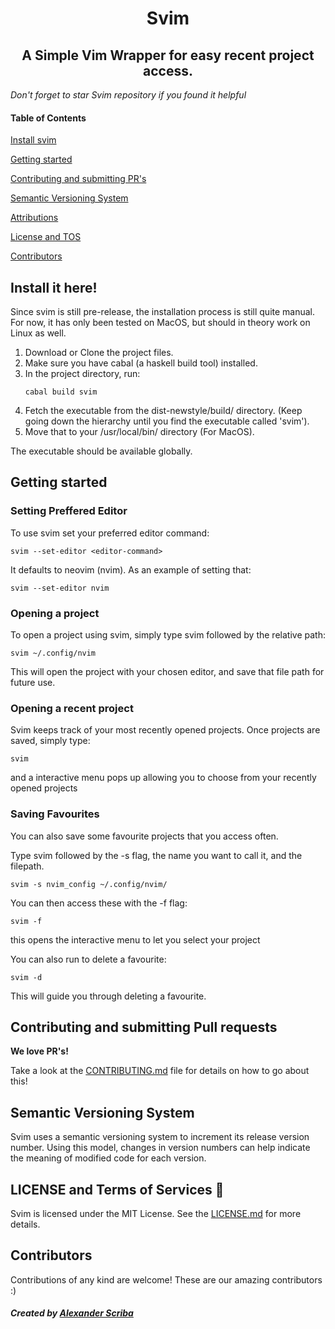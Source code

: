 <div align=center

</br>

# Svim

## A Simple Vim Wrapper for easy recent project access.

</div>

_Don't forget to star Svim repository if you found it helpful_

#### Table of Contents

[Install svim](#install-it-here)

[Getting started](#getting-started)

[Contributing and submitting PR's](#contributing-and-submitting-pull-requests)

[Semantic Versioning System](#semantic-versioning-system)

[Attributions](#world-air-quality-index-and-epa-attribution)

[License and TOS](#license-and-terms-of-service)

[Contributors](#contributors)

## Install it here!

Since svim is still pre-release, the installation process is still quite manual.
For now, it has only been tested on MacOS, but should in theory work on Linux as well.

1. Download or Clone the project files.
2. Make sure you have cabal (a haskell build tool) installed.
3. In the project directory, run:
   ```shell
   cabal build svim
   ```
4. Fetch the executable from the dist-newstyle/build/ directory. (Keep going down the hierarchy until you find the executable called 'svim').
5. Move that to your /usr/local/bin/ directory (For MacOS).

The executable should be available globally.

## Getting started

### Setting Preffered Editor

To use svim set your preferred editor command:

```shell
svim --set-editor <editor-command>
```

It defaults to neovim (nvim). As an example of setting that:

```shell
svim --set-editor nvim
```

### Opening a project

To open a project using svim, simply type svim followed by the relative path:

```shell
svim ~/.config/nvim
```

This will open the project with your chosen editor, and save that file path for future use.

### Opening a recent project

Svim keeps track of your most recently opened projects. Once projects are saved, simply type:

```shell
svim
```

and a interactive menu pops up allowing you to choose from your recently opened projects

### Saving Favourites

You can also save some favourite projects that you access often.

Type svim followed by the -s flag, the name you want to call it, and the filepath.

```shell
svim -s nvim_config ~/.config/nvim/
```

You can then access these with the -f flag:

```shell
svim -f
```

this opens the interactive menu to let you select your project

You can also run to delete a favourite:

```shell
svim -d
```

This will guide you through deleting a favourite.

## Contributing and submitting Pull requests

**We love PR's!**

Take a look at the [CONTRIBUTING.md](https://github.com/AlexScriba/svim/blob/main/CONTRIBUTING.md) file for details on how to go about this!

## Semantic Versioning System

Svim uses a semantic versioning system to increment its release version number. Using this model, changes in version numbers can help indicate the meaning of modified code for each version.

## LICENSE and Terms of Services 📰

Svim is licensed under the MIT License. See the [LICENSE.md](https://github.com/AlexScriba/svim/blob/main/LICENSE.md) for more details.

## Contributors

Contributions of any kind are welcome! These are our amazing contributors :)

#### _Created by [Alexander Scriba](https://github.com/AlexScriba)_
